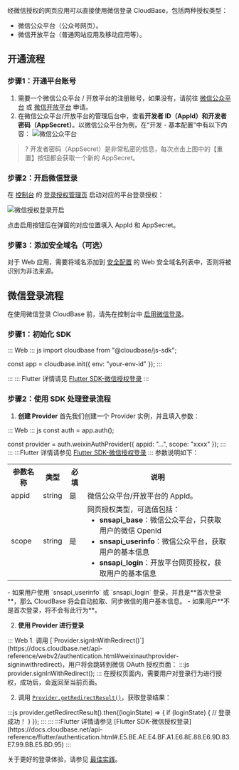 经微信授权的网页应用可以直接使用微信登录 CloudBase，包括两种授权类型：

- 微信公众平台（公众号网页）。
- 微信开放平台（普通网站应用及移动应用等）。

## 开通流程

### 步骤1：开通平台账号

1. 需要一个微信公众平台 / 开放平台的注册账号，如果没有，请前往 [微信公众平台](https://mp.weixin.qq.com/) 或 [微信开放平台](https://open.weixin.qq.com/) 申请。
2. 在微信公众平台/开放平台的管理后台中，查看**开发者 ID（AppId）**和**开发者密码（AppSecret）**。以微信公众平台为例，在“开发 - 基本配置”中有以下内容：
![微信公众平台](https://main.qcloudimg.com/raw/cb40490394d61c8c95b74355e352d0f0.png)
>? 开发者密码（AppSecret）是非常私密的信息，每次点击上图中的【重置】按钮都会获取一个新的 AppSecret。

### 步骤2：开启微信登录

在 [控制台](https://console.cloud.tencent.com/tcb/env/login) 的 [登录授权管理页](https://console.cloud.tencent.com/tcb/env/login) 启动对应的平台登录授权：

![微信授权登录开启](https://main.qcloudimg.com/raw/f01ebbccbf987dec6b579906155fbf8d.jpg)

点击启用按钮后在弹窗的对应位置填入 AppId 和 AppSecret。

### 步骤3：添加安全域名（可选）

对于 Web 应用，需要将域名添加到 [安全配置](https://console.cloud.tencent.com/tcb/env/safety) 的 Web 安全域名列表中，否则将被识别为非法来源。

## 微信登录流程

在使用微信登录 CloudBase 前，请先在控制台中 [启用微信登录](#.E5.BC.80.E9.80.9A.E6.B5.81.E7.A8.8B)。

### 步骤1：初始化 SDK
<dx-tabs>
::: Web
<dx-codeblock>
:::  js
import cloudbase from "@cloudbase/js-sdk";

const app = cloudbase.init({
  env: "your-env-id"
});
:::
</dx-codeblock>

:::
::: Flutter
详情请见 [Flutter SDK-微信授权登录](https://docs.cloudbase.net/api-reference/flutter/authentication.html#.E5.BE.AE.E4.BF.A1.E6.8E.88.E6.9D.83.E7.99.BB.E5.BD.95)
:::
</dx-tabs>



### 步骤2：使用 SDK 处理登录流程
1. **创建 Provider**
首先我们创建一个 Provider 实例，并且填入参数：
<dx-tabs>
::: Web
<dx-codeblock>
:::  js
const auth = app.auth();

const provider = auth.weixinAuthProvider({
  appid: "...",
  scope: "xxxx"
});
:::
</dx-codeblock>
:::
:::Flutter
详情请参见 [Flutter SDK-微信授权登录](https://docs.cloudbase.net/api-reference/flutter/authentication.html#.E5.BE.AE.E4.BF.A1.E6.8E.88.E6.9D.83.E7.99.BB.E5.BD.95)
:::
</dx-tabs>
参数说明如下：
<table>
<tr>
<th>参数名称</th>
<th>类型</th>
<th>必填</th>
<th>说明</th>
</tr>
<tr>
<td>appid</td>
<td>string</td>
<td>是</td>
<td>微信公众平台/开放平台的 AppId。</td>
</tr>
<tr>
<td>scope</td>
<td>string</td>
<td>是</td>
<td>网页授权类型，可选值包括：<br><ul style="margin:0;list-style-type:disc;"><li><b>snsapi_base</b>：微信公众平台，只获取用户的微信 OpenId</li><li><b>snsapi_userinfo</b>：微信公众平台，获取用户的基本信息</li><li><b>snsapi_login</b>：开放平台网页授权，获取用户的基本信息</li></ul> </td>
</tr>
</table>
<dx-alert infotype="explain" title="">
- 如果用户使用 `snsapi_userinfo` 或 `snsapi_login` 登录，并且是**首次登录**，那么 CloudBase 将会自动拉取、同步微信的用户基本信息。 
- 如果用户**不是首次登录，将不会有此行为**。
</dx-alert>

2. **使用 Provider 进行登录**
<dx-tabs>
::: Web
1. 调用 [`Provider.signInWithRedirect()`](https://docs.cloudbase.net/api-reference/webv2/authentication.html#weixinauthprovider-signinwithredirect)，用户将会跳转到微信 OAuth 授权页面：
<dx-codeblock>
:::js
provider.signInWithRedirect();
:::
</dx-codeblock>在授权页面内，需要用户对登录行为进行授权，成功后，会返回至当前页面。

2. 调用 [`Provider.getRedirectResult()`](https://docs.cloudbase.net/api-reference/webv2/authentication.html#weixinauthprovider-getredirectresult)，获取登录结果：
<dx-codeblock>
:::js
provider.getRedirectResult().then((loginState) => {
  if (loginState) {
    // 登录成功！
  }
});
:::
</dx-codeblock>
:::
:::Flutter
详情请参见 [Flutter SDK-微信授权登录](https://docs.cloudbase.net/api-reference/flutter/authentication.html#.E5.BE.AE.E4.BF.A1.E6.8E.88.E6.9D.83.E7.99.BB.E5.BD.95)
:::
</dx-tabs>

关于更好的登录体验，请参见 [最佳实践](https://cloud.tencent.com/document/product/876/46140)。
